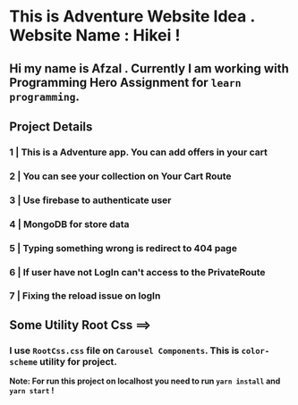 # This is Adventure Website Idea . Website Name : Hikei !
## Hi my name is Afzal . Currently I am working with Programming Hero Assignment for `learn programming`.


## Project Details 

### 1 | This is a Adventure app. You can add offers in your cart
### 2 | You can see your collection on Your Cart Route
### 3 | Use firebase to authenticate user 
### 4 | MongoDB for store data
### 5 | Typing something wrong is redirect to 404 page
### 6 | If user have not LogIn can't access to the PrivateRoute
### 7 | Fixing the reload issue on logIn

## Some Utility Root Css ==>
### I use `RootCss.css` file on `Carousel Components`. This is `color-scheme` utility for project.

**Note: For run this project on localhost you need to run `yarn install` and `yarn start` !**
